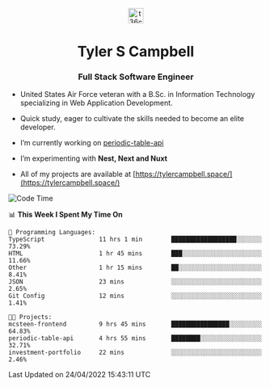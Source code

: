 <p align="center">
<a href="https://www.linkedin.com/in/t36campbell" target="blank"><img align="center" src="https://ik.imagekit.io/t36campbell/Portfolio/linkedin.png.original_m8bbGgPh6.png" alt="t36campbell" height="30" width="30" /></a>
</p>
<h1 align="center">Tyler S Campbell</h1>
<h3 align="center">Full Stack Software Engineer</h3>

* United States Air Force veteran with a B.Sc. in Information Technology specializing in Web Application Development. 

* Quick study, eager to cultivate the skills needed to become an elite developer.

* I’m currently working on [periodic-table-api](https://github.com/t36campbell/periodic-table-api)

* I’m experimenting with **Nest, Next and Nuxt**

* All of my projects are available at [https://tylercampbell.space/](https://tylercampbell.space/)

<!--START_SECTION:waka-->
![Code Time](http://img.shields.io/badge/Code%20Time-1%2C589%20hrs%2030%20mins-blue)

📊 **This Week I Spent My Time On** 

```text
💬 Programming Languages: 
TypeScript               11 hrs 1 min        ██████████████████░░░░░░░   73.29% 
HTML                     1 hr 45 mins        ███░░░░░░░░░░░░░░░░░░░░░░   11.66% 
Other                    1 hr 15 mins        ██░░░░░░░░░░░░░░░░░░░░░░░   8.41% 
JSON                     23 mins             ░░░░░░░░░░░░░░░░░░░░░░░░░   2.65% 
Git Config               12 mins             ░░░░░░░░░░░░░░░░░░░░░░░░░   1.41%

🐱‍💻 Projects: 
mcsteen-frontend         9 hrs 45 mins       ████████████████░░░░░░░░░   64.83% 
periodic-table-api       4 hrs 55 mins       ████████░░░░░░░░░░░░░░░░░   32.71% 
investment-portfolio     22 mins             ░░░░░░░░░░░░░░░░░░░░░░░░░   2.46%

```


 Last Updated on 24/04/2022 15:43:11 UTC
<!--END_SECTION:waka-->
